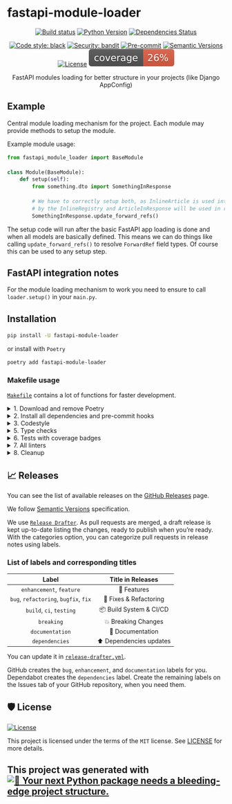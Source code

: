 # fastapi-module-loader

<div align="center">

[![Build status](https://github.com/team23/fastapi-module-loader/workflows/build/badge.svg?branch=master&event=push)](https://github.com/team23/fastapi-module-loader/actions?query=workflow%3Abuild)
[![Python Version](https://img.shields.io/pypi/pyversions/fastapi-module-loader.svg)](https://pypi.org/project/fastapi-module-loader/)
[![Dependencies Status](https://img.shields.io/badge/dependencies-up%20to%20date-brightgreen.svg)](https://github.com/team23/fastapi-module-loader/pulls?utf8=%E2%9C%93&q=is%3Apr%20author%3Aapp%2Fdependabot)

[![Code style: black](https://img.shields.io/badge/code%20style-black-000000.svg)](https://github.com/psf/black)
[![Security: bandit](https://img.shields.io/badge/security-bandit-green.svg)](https://github.com/PyCQA/bandit)
[![Pre-commit](https://img.shields.io/badge/pre--commit-enabled-brightgreen?logo=pre-commit&logoColor=white)](https://github.com/team23/fastapi-module-loader/blob/master/.pre-commit-config.yaml)
[![Semantic Versions](https://img.shields.io/badge/%20%20%F0%9F%93%A6%F0%9F%9A%80-semantic--versions-e10079.svg)](https://github.com/team23/fastapi-module-loader/releases)
[![License](https://img.shields.io/github/license/team23/fastapi-module-loader)](https://github.com/team23/fastapi-module-loader/blob/master/LICENSE)
![Coverage Report](assets/images/coverage.svg)

FastAPI modules loading for better structure in your projects (like Django AppConfig)

</div>

## Example

Central module loading mechanism for the project. Each module may provide methods
to setup the module.

Example module usage:

```python
from fastapi_module_loader import BaseModule

class Module(BaseModule):
    def setup(self):
        from something.dto import SomethingInResponse

        # We have to correctly setup both, as InlineArticle is used internally
        # by the InlineRegistry and ArticleInResponse will be used in responses.
        SomethingInResponse.update_forward_refs()
```

The setup code will run after the basic FastAPI app loading is done and when all
models are basically defined. This means we can do things like calling `update_forward_refs()`
to resolve `ForwardRef` field types. Of course this can be used to any setup step.

## FastAPI integration notes

For the module loading mechanism to work you need to ensure to call `loader.setup()`
in your `main.py`.

## Installation

```bash
pip install -U fastapi-module-loader
```

or install with `Poetry`

```bash
poetry add fastapi-module-loader
```


### Makefile usage

[`Makefile`](https://github.com/team23/fastapi-module-loader/blob/master/Makefile) contains a lot of functions for faster development.

<details>
<summary>1. Download and remove Poetry</summary>
<p>

To download and install Poetry run:

```bash
make poetry-download
```

To uninstall

```bash
make poetry-remove
```

</p>
</details>

<details>
<summary>2. Install all dependencies and pre-commit hooks</summary>
<p>

Install requirements:

```bash
make install
```

Pre-commit hooks coulb be installed after `git init` via

```bash
make pre-commit-install
```

</p>
</details>

<details>
<summary>3. Codestyle</summary>
<p>

Automatic formatting uses `pyupgrade`, `isort` and `black`.

```bash
make codestyle

# or use synonym
make formatting
```

Codestyle checks only, without rewriting files:

```bash
make check-codestyle
```

> Note: `check-codestyle` uses `isort`, `black` and `darglint` library

Update all dev libraries to the latest version using one comand

```bash
make update-dev-deps
```

<details>
<summary>4. Code security</summary>
<p>

```bash
make check-safety
```

This command launches `Poetry` integrity checks as well as identifies security issues with `Safety` and `Bandit`.

```bash
make check-safety
```

</p>
</details>

</p>
</details>

<details>
<summary>5. Type checks</summary>
<p>

Run `mypy` static type checker

```bash
make mypy
```

</p>
</details>

<details>
<summary>6. Tests with coverage badges</summary>
<p>

Run `pytest`

```bash
make test
```

</p>
</details>

<details>
<summary>7. All linters</summary>
<p>

Of course there is a command to ~~rule~~ run all linters in one:

```bash
make lint
```

the same as:

```bash
make test && make check-codestyle && make mypy && make check-safety
```

</p>
</details>


<details>
<summary>8. Cleanup</summary>
<p>
Delete pycache files

```bash
make pycache-remove
```

Remove package build

```bash
make build-remove
```

Delete .DS_STORE files

```bash
make dsstore-remove
```

Remove .mypycache

```bash
make mypycache-remove
```

Or to remove all above run:

```bash
make cleanup
```

</p>
</details>

## 📈 Releases

You can see the list of available releases on the [GitHub Releases](https://github.com/team23/fastapi-module-loader/releases) page.

We follow [Semantic Versions](https://semver.org/) specification.

We use [`Release Drafter`](https://github.com/marketplace/actions/release-drafter). As pull requests are merged, a draft release is kept up-to-date listing the changes, ready to publish when you’re ready. With the categories option, you can categorize pull requests in release notes using labels.

### List of labels and corresponding titles

|               **Label**               |  **Title in Releases**  |
| :-----------------------------------: | :---------------------: |
|       `enhancement`, `feature`        |       🚀 Features       |
| `bug`, `refactoring`, `bugfix`, `fix` | 🔧 Fixes & Refactoring  |
|       `build`, `ci`, `testing`        | 📦 Build System & CI/CD |
|              `breaking`               |   💥 Breaking Changes   |
|            `documentation`            |    📝 Documentation     |
|            `dependencies`             | ⬆️ Dependencies updates |

You can update it in [`release-drafter.yml`](https://github.com/team23/fastapi-module-loader/blob/master/.github/release-drafter.yml).

GitHub creates the `bug`, `enhancement`, and `documentation` labels for you. Dependabot creates the `dependencies` label. Create the remaining labels on the Issues tab of your GitHub repository, when you need them.

## 🛡 License

[![License](https://img.shields.io/github/license/team23/fastapi-module-loader)](https://github.com/team23/fastapi-module-loader/blob/master/LICENSE)

This project is licensed under the terms of the `MIT` license. See [LICENSE](https://github.com/team23/fastapi-module-loader/blob/master/LICENSE) for more details.

## This project was generated with [![🚀 Your next Python package needs a bleeding-edge project structure.](https://img.shields.io/badge/python--package--template-%F0%9F%9A%80-brightgreen)](https://github.com/TezRomacH/python-package-template)
